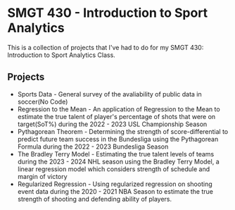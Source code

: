 # SMGT 430 - Introduction to Sport Analytics
This is a collection of projects that I've had to do for my SMGT 430: Introduction to Sport Analytics Class.
## Projects
* Sports Data - General survey of the avaliability of public data in soccer(No Code)
* Regression to the Mean - An application of Regression to the Mean to estimate the true talent of player's percentage of shots that were on target(SoT%) during the 2022 - 2023 USL Championship Season
* Pythagorean Theorem - Determining the strength of score-differential to predict future team success in the Bundesliga using the Pythagorean Formula during the 2022 - 2023 Bundesliga Season
* The Bradley Terry Model - Estimating the true talent levels of teams during the 2023 - 2024 NHL season using the Bradley Terry Model, a linear regression model which considers strength of schedule and margin of victory
* Regularized Regression - Using regularized regression on shooting event data during the 2020 - 2021 NBA Season to estimate the true strength of shooting and defending ability of players.
